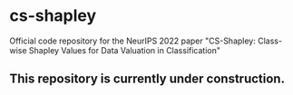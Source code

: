 # cs-shapley
Official code repository for the NeurIPS 2022 paper "CS-Shapley: Class-wise Shapley Values for Data Valuation in Classification"

## This repository is currently under construction.
